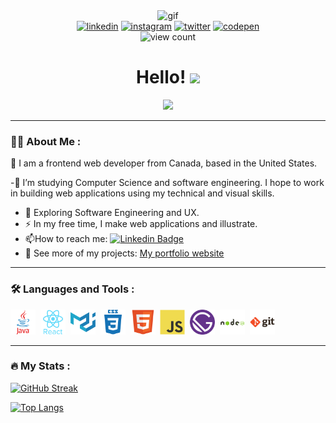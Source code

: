 <!--
**ViLinh27/ViLinh27** is a ✨ _special_ ✨ repository because its `README.md` (this file) appears on your GitHub profile.

Here are some ideas to get you started:

- 🔭 I’m currently working on ...
- 🌱 I’m currently learning ...
- 👯 I’m looking to collaborate on ...
- 🤔 I’m looking for help with ...
- 💬 Ask me about ...
- 📫 How to reach me: ...
- 😄 Pronouns: ...
- ⚡ Fun fact: ...

-- tutorial from :https://www.sitepoint.com/github-profile-readme/
-->

<div id="header"align="center">
  <img src="https://pbs.twimg.com/profile_images/1532190267687809026/KaNphoxL_400x400.jpg" alt="gif" width="100"/>
  
  <div id="badges">
    <a href="https://www.linkedin.com/in/vilinhnguyen27/"><img src="https://img.shields.io/badge/LinkedIn-blue?logo=linkedin&logoColor=white&style=for-the-badge" alt="linkedin"/></a>
    <a href="https://www.instagram.com/linh_is_tibia/"><img src="https://img.shields.io/badge/Instagram-pink?logo=instagram&logoColor=white&style=for-the-badge" alt="instagram"/></a>
    <a href="https://twitter.com/vilinh27"><img src="https://img.shields.io/badge/Twitter-blue?logo=twitter&logoColor=white&style=for-the-badge" alt="twitter"/></a>
    <a href="https://codepen.io/vilinh27"><img src="https://img.shields.io/badge/Codepen-yellow?logo=codepen&logoColor=black&style=for-the-badge" alt="codepen"/></a>
  </div>
  
  <img src="https://komarev.com/ghpvc/?username=ViLinh27&style=flat-square&color=blue" alt="view count"/>
  <h1>
    Hello!
    <img src="https://media.giphy.com/media/hvRJCLFzcasrR4ia7z/giphy.gif" width="30px"/>
  </h1>
</div>

<div id="banner" align="center">
  <img src="https://pbs.twimg.com/profile_banners/2702084581/1605642593/1500x500" height="300" object-fit="contain"/>
</div>

---

### :woman_technologist: About Me :
:wave: I am a frontend web developer from Canada, based in the United States.

-:telescope: I’m studying Computer Science and software engineering. I hope to work in building web applications using my technical and visual skills.
- :seedling: Exploring Software Engineering and UX.
- :zap: In my free time, I make web applications and illustrate.
- :mailbox:How to reach me: [![Linkedin Badge](https://img.shields.io/badge/-linkedin-blue?style=flat&logo=Linkedin&logoColor=white)](https://www.linkedin.com/in/vilinhnguyen27/)
- :art: See more of my projects: [My portfolio website](vilinh27.github.io)
---

### :hammer_and_wrench: Languages and Tools :
<div>
  <img src="https://github.com/devicons/devicon/blob/master/icons/java/java-original-wordmark.svg" title="Java" alt="Java" width="40" height="40"/>&nbsp;
  <img src="https://github.com/devicons/devicon/blob/master/icons/react/react-original-wordmark.svg" title="React" alt="React" width="40" height="40"/>&nbsp;
  <img src="https://github.com/devicons/devicon/blob/master/icons/materialui/materialui-original.svg" title="Material UI" alt="Material UI" width="40" height="40"/>&nbsp;
  <img src="https://github.com/devicons/devicon/blob/master/icons/css3/css3-plain-wordmark.svg"  title="CSS3" alt="CSS" width="40" height="40"/>&nbsp;
  <img src="https://github.com/devicons/devicon/blob/master/icons/html5/html5-original.svg" title="HTML5" alt="HTML" width="40" height="40"/>&nbsp;
  <img src="https://github.com/devicons/devicon/blob/master/icons/javascript/javascript-original.svg" title="JavaScript" alt="JavaScript" width="40" height="40"/>&nbsp;
  <img src="https://github.com/devicons/devicon/blob/master/icons/gatsby/gatsby-original.svg" title="Gatsby"  alt="Gatsby" width="40" height="40"/>&nbsp;
  <img src="https://github.com/devicons/devicon/blob/master/icons/nodejs/nodejs-original-wordmark.svg" title="NodeJS" alt="NodeJS" width="40" height="40"/>&nbsp;
  <img src="https://github.com/devicons/devicon/blob/master/icons/git/git-original-wordmark.svg" title="Git" **alt="Git" width="40" height="40"/>
</div>

---

### :fire: My Stats :
[![GitHub Streak](http://github-readme-streak-stats.herokuapp.com?user=ViLinh27&theme=dark&background=000000)](https://git.io/streak-stats)

[![Top Langs](https://github-readme-stats.vercel.app/api/top-langs/?username=ViLinh27&layout=compact&theme=vision-friendly-dark)](https://github.com/anuraghazra/github-readme-stats)

